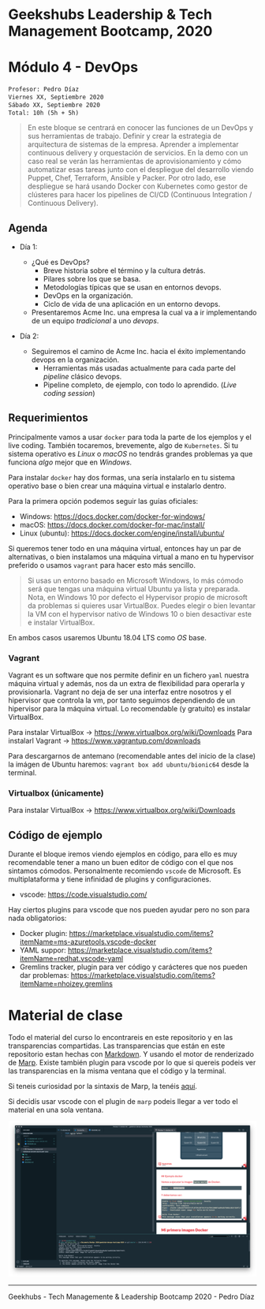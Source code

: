 # Geekshubs Leadership & Tech Management Bootcamp, 2020

# Módulo 4 - DevOps

```
Profesor: Pedro Díaz
Viernes XX, Septiembre 2020
Sábado XX, Septiembre 2020
Total: 10h (5h + 5h)
```

> En este bloque se centrará en conocer las funciones de un DevOps y sus herramientas
de trabajo. Definir y crear la estrategia de arquitectura de sistemas de la empresa.
Aprender a implementar continuous delivery y orquestación de servicios.
En la demo con un caso real se verán las herramientas de aprovisionamiento y cómo
automatizar esas tareas junto con el despliegue del desarrollo viendo Puppet, Chef,
Terraform, Ansible y Packer. Por otro lado, ese despliegue se hará usando Docker con
Kubernetes como gestor de clústeres para hacer los pipelines de CI/CD (Continuous
Integration / Continuous Delivery).

## Agenda

- Día 1:
    - ¿Qué es DevOps?
        - Breve historia sobre el término y la cultura detrás.
        - Pilares sobre los que se basa.
        - Metodologías típicas que se usan en entornos devops.
        - DevOps en la organización.
        - Ciclo de vida de una aplicación en un entorno devops.
    - Presentaremos Acme Inc. una empresa la cual va a ir implementando de un equipo _tradicional_ a uno _devops_.

- Día 2:
    - Seguiremos el camino de Acme Inc. hacia el éxito implementando devops en la organización.
        - Herramientas más usadas actualmente para cada parte del _pipeline_ clásico devops.
        - Pipeline completo, de ejemplo, con todo lo aprendido. (_Live coding session_)

## Requerimientos

Principalmente vamos a usar `docker` para toda la parte de los ejemplos y el live coding. También tocaremos, brevemente, algo de `Kubernetes`. Si tu sistema operativo es _Linux_ o _macOS_ no tendrás grandes problemas ya que funciona *algo* mejor que en _Windows_.

Para instalar `docker` hay dos formas, una sería instalarlo en tu sistema operativo base o bien crear una máquina virtual e instalarlo dentro.

Para la primera opción podemos seguir las guías oficiales:

- Windows: https://docs.docker.com/docker-for-windows/
- macOS: https://docs.docker.com/docker-for-mac/install/
- Linux (ubuntu): https://docs.docker.com/engine/install/ubuntu/

Si queremos tener todo en una máquina virtual, entonces hay un par de alternativas, o bien instalamos una máquina virtual a mano en tu hypervisor preferido o usamos `vagrant` para hacer esto más sencillo.

> Si usas un entorno basado en Microsoft Windows, lo más cómodo será que tengas una máquina virtual Ubuntu ya lista y preparada. Nota, en Windows 10 por defecto el Hypervisor propio de microsoft da problemas si quieres usar VirtualBox. Puedes elegir o bien levantar la VM con el hypervisor nativo de Windows 10 o bien desactivar este e instalar VirtualBox.

En ambos casos usaremos Ubuntu 18.04 LTS como _OS_ base.

### Vagrant

Vagrant es un software que nos permite definir en un fichero `yaml` nuestra máquina virtual y además, nos da un extra de flexibilidad para operarla y provisionarla. Vagrant no deja de ser una interfaz entre nosotros y el hipervisor que controla la vm, por tanto seguimos dependiendo de un hipervisor para la máquina virtual. Lo recomendable (y gratuito) es instalar VirtualBox.

Para instalar VirtualBox -> https://www.virtualbox.org/wiki/Downloads
Para instalarl Vagrant -> https://www.vagrantup.com/downloads

Para descargarnos de antemano (recomendable antes del inicio de la clase) la imágen de Ubuntu haremos: `vagrant box add ubuntu/bionic64` desde la terminal.

### Virtualbox (únicamente)

Para instalar VirtualBox -> https://www.virtualbox.org/wiki/Downloads

## Código de ejemplo

Durante el bloque iremos viendo ejemplos en código, para ello es muy recomendable tener a mano un buen editor de código con el que nos sintamos cómodos. Personalmente recomiendo `vscode` de Microsoft. Es multiplataforma y tiene infinidad de plugins y configuraciones.

- vscode: https://code.visualstudio.com/

Hay ciertos plugins para vscode que nos pueden ayudar pero no son para nada obligatorios:

- Docker plugin: https://marketplace.visualstudio.com/items?itemName=ms-azuretools.vscode-docker
- YAML suppor: https://marketplace.visualstudio.com/items?itemName=redhat.vscode-yaml
- Gremlins tracker, plugin para ver código y carácteres que nos pueden dar problemas: https://marketplace.visualstudio.com/items?itemName=nhoizey.gremlins

# Material de clase

Todo el material del curso lo encontrareis en este repositorio y en las transparencias compartidas. Las transparencias que están en este repositorio estan hechas con [Markdown](https://www.markdownguide.org/). Y usando el motor de renderizado de [Marp](https://marp.app/). Existe también plugin para vscode por lo que si quereis podeis ver las transparencias en la misma ventana que el código y la terminal.

Si teneis curiosidad por la sintaxis de Marp, la tenéis [aquí](https://marpit.marp.app/directives).

Si decidís usar vscode con el plugin de `marp` podeis llegar a ver todo el material en una sola ventana.


![Ejemplo de vscode donde ver el código, la terminal y las transparencias.](./img/entorno-trabajo.png)


----
Geekhubs - Tech Managemente & Leadership Bootcamp 2020 - Pedro Díaz
